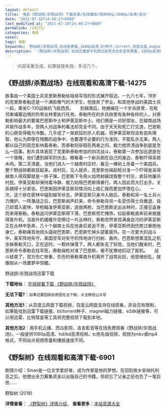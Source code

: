 ```yaml
---
layout: default
title: '电影《野战排/杀戮战场》下载资源/在线播放/视频地址/1080p/高清/蓝光'
date: "2021-07-10T14:40:27+0800"
last_modified_at: "2021-07-10T14:40:27+0800"
permalink: /14275/
categories: 电影
cover:
tags: 电影
keywords: '野战排/杀戮战场,在线免费看,1080p高清,bt种子,torrent,百度云盘,magnet,磁力链,迅雷下载资源'
description: '《野战排/杀戮战场》在线云播放手机西瓜影院吉吉影音免费看，1080p高清bd/hd未删减完整版和tc抢先枪版，mkv/mp4格式，附带bt/torrent种子、magnet/磁力链、百度云盘、网盘资源迅雷下载链接'
---
```


>内容采集生成，如果链接失效，多试几个。


## 《野战排/杀戮战场》在线观看和高清下载-14275

故事由一个美国士兵克里斯泰勒给祖母写信的形式展开叙述。一九六七年，19岁的克里斯泰勒还是一个满脸稚气的大学生，他放弃了学业，和其他参战的美国士兵一起，乘坐C-130运输机飞抵西贡。　　到越南后，他被编在一个步兵排里，在毗邻柬埔寨边境的热带丛林里执行任务。泰勒所在的步兵排里有各种各样的人，对泰勒影响最大的要属巴恩斯中士和伊莱亚斯中士。他们俩是一对好朋友，在越南战场并肩作战多年，但两人对战争的看法却完全不同。由于天天和死亡打交道，巴恩斯的心肠变得极为冷酷，几乎成了一架疯狂的杀人机器。而伊莱亚斯则没有丧失理智，他认为即使在残酷的战争中，也要遵守必要的行为准则，不能乱杀无辜。两人都以自己的观念影响着泰勒，而泰勒则徘徊在两者之间，极力想弄清战争到底是怎么一回事。影片具体表现了克里斯泰勒参加的四次战斗。泰勒第一次参加巡逻是在一个夜晚，他们遭到越军的伏击。眼看着一个新兵倒在自己的身边，泰勒吓得呆若木鸡。第二天清晨，当他们进入一个越南村庄时，看见一棵树上吊着一个美国兵。整个野战排都疯狂起来。进村后，见人就杀，克里斯也端起枪对准一个吓得发呆得越南人得双脚就是一排子弹。巴恩斯下令用火焰喷射器烧毁整个村庄，疯狂地屠杀村民。伊莱亚斯却保持着冷静，极力劝阻巴恩斯得暴行。两人因此而大打出手，关系搞得十分紧张。巴恩斯因伊莱亚斯将情况向上级汇报而更加怀恨在心。　　一次，这个排在密林中碰到越军伏击，伊莱亚斯只身冲入敌后，泰勒和另一名士兵火力掩护。一阵激战之后，巴恩斯闻声赶来，命令泰勒背另一名受伤得士兵撤退，自己却潜入密林，举枪瞄准伊莱亚斯，连放两枪，当巴恩斯走出丛林时，正撞见返身而来得泰勒。泰勒追问伊莱亚斯得下落，巴恩斯慌忙掩饰，拉起泰勒直奔前来救援得直升机。当直升机缓缓升空擦过一片丛林时，泰勒忽然发现满身血污的伊莱亚斯正在丛林中急奔，几十个越南士兵在他身后紧追不舍，伊莱亚斯终因伤势过重倒地身亡。泰勒痛苦地扭头逼视巴恩斯，巴恩斯忙掉头望着窗外。在一次更大的战斗中，美军阵地失守。美国空军对失守的阵地进行扫射、轰炸。巴恩斯想乘混乱之机杀掉泰勒灭口，正在这时，一颗炸弹落下，两人都失去了知觉。当他们醒来时，巴恩斯命令泰勒去找军医，泰勒端枪对准了巴恩斯，毫不犹豫地扣动了扳机。　　战斗结束了，双方伤亡惨重，负伤的泰勒乘直升机离开了战常此刻，他思绪纷乱，就像刚从一场噩梦中惊醒。


野战排/杀戮战场迅雷下载

**下载地址**： [在线观看下载 《野战排/杀戮战场》](https://www.993dy.com//vod-detail-id-14177.html) 


**无法下载?**：`如果迅雷因版权原因无法下载，关注微信公众号 `

**其他方法1**：从百度云网盘下载视频，百度云网盘支持在线观看，非会员有限制，如果能找到迅雷下载链接、bt/torrent种子、magnet磁力链接、e2dk链接等，可以用迅雷、比特彗星等工具将完整视频下载到本地。

**其他方法2**：用手机云播、西瓜影院、吉吉影音等在线免费观看《野战排/杀戮战场》，一般提供1080p高清、hd/bd高清视频、tc抢先版视频，视频为mkv或mp4格式，不同站点视频质量和播放速度不同。


## 《野梨树》在线观看和高清下载-6901

剧情介绍：Sinan是一位文学爱好者，成为作家是他的梦想。在回到故乡安纳托利亚之后，他使出全力筹集资金以出版自己的书籍，但却忘了父亲之前也负了一笔巨债……


野梨树 (2018)

**详情查看**： [《野梨树》详情介绍](/movie/6901/)， **查看更多**：[本站资源大全](/movie/t/all/)

